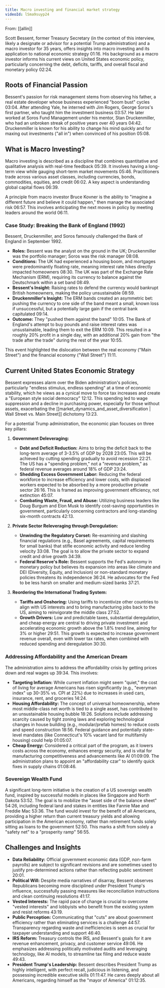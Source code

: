 ```yaml
---
title: Macro investing and financial market strategy
videoId: lSma9suyp24
---
```


From: [[allin]] <br/> 

Scott Bessent, former Treasury Secretary (in the context of this interview, likely a designate or advisor for a potential Trump administration) and a macro investor for 35 years, offers insights into macro investing and its application to national economic strategy <a class="yt-timestamp" data-t="01:16">01:16</a>. His background as a macro investor informs his current views on United States economic policy, particularly concerning the debt, deficits, tariffs, and overall fiscal and monetary policy <a class="yt-timestamp" data-t="02:24">02:24</a>.

## Roots of Financial Passion
Bessent's passion for risk management stems from observing his father, a real estate developer whose business experienced "boom bust" cycles <a class="yt-timestamp" data-t="03:04">03:04</a>. After attending Yale, he interned with Jim Rogers, George Soros's first partner, who taught him the investment business <a class="yt-timestamp" data-t="03:57">03:57</a>. He later worked at Soros Fund Management under his mentor, Stan Druckenmiller, who had an unbroken streak of positive years over 40 years <a class="yt-timestamp" data-t="04:42">04:42</a>. Druckenmiller is known for his ability to change his mind quickly and for maxing out investments ("all in") when convinced of his position <a class="yt-timestamp" data-t="05:08">05:08</a>.

## What is Macro Investing?
Macro investing is described as a discipline that combines quantitative and qualitative analysis with real-time feedback <a class="yt-timestamp" data-t="05:39">05:39</a>. It involves having a long-term view while gauging short-term market movements <a class="yt-timestamp" data-t="05:46">05:46</a>. Practitioners trade across various asset classes, including currencies, bonds, commodities, equities, and credit <a class="yt-timestamp" data-t="06:02">06:02</a>. A key aspect is understanding global capital flows <a class="yt-timestamp" data-t="06:39">06:39</a>.

A principle from macro investor Bruce Kovner is the ability to "imagine a different future and believe it could happen," then manage the associated risk <a class="yt-timestamp" data-t="06:57">06:57</a>. This involves anticipating the next moves in policy by meeting leaders around the world <a class="yt-timestamp" data-t="06:11">06:11</a>.

### Case Study: Breaking the Bank of England (1992)
Bessent, Druckenmiller, and Soros famously challenged the Bank of England in September 1992.
*   **Roles:** Bessent was the analyst on the ground in the UK; Druckenmiller was the portfolio manager; Soros was the risk manager <a class="yt-timestamp" data-t="08:08">08:08</a>.
*   **Conditions:** The UK had experienced a housing boom, and mortgages were predominantly floating rate, meaning interest rate hikes directly impacted homeowners <a class="yt-timestamp" data-t="08:30">08:30</a>. The UK was part of the Exchange Rate Mechanism (ERM), requiring its currency to balance against the Deutschmark within a set band <a class="yt-timestamp" data-t="08:49">08:49</a>.
*   **Bessent's Insight:** Raising rates to defend the currency would bankrupt British homeowners, making the policy unsustainable <a class="yt-timestamp" data-t="08:59">08:59</a>.
*   **Druckenmiller's Insight:** The ERM bands created an asymmetric bet: pushing the currency to one side of the band meant a small, known loss if unsuccessful, but a potentially large gain if the central bank capitulated <a class="yt-timestamp" data-t="09:14">09:14</a>.
*   **Outcome:** They "pushed them against the band" <a class="yt-timestamp" data-t="10:05">10:05</a>. The Bank of England's attempt to buy pounds and raise interest rates was unsustainable, leading them to exit the ERM <a class="yt-timestamp" data-t="10:09">10:09</a>. This resulted in a roughly 20% profit in a single day, with an additional 20% gain from "the trade after the trade" during the rest of the year <a class="yt-timestamp" data-t="10:55">10:55</a>.

This event highlighted the dislocation between the real economy ("Main Street") and the financial economy ("Wall Street") <a class="yt-timestamp" data-t="11:11">11:11</a>.

## Current United States Economic Strategy
Bessent expresses alarm over the Biden administration's policies, particularly "endless stimulus, endless spending" at a time of economic stability, which he views as a cynical move to force tax increases and create a "European style social democracy" <a class="yt-timestamp" data-t="12:12">12:12</a>. This spending led to wage suppression and a decline in purchasing power, especially for those without assets, exacerbating the [[market_dynamics_and_asset_diversification | Wall Street vs. Main Street]] dichotomy <a class="yt-timestamp" data-t="13:23">13:23</a>.

For a potential Trump administration, the economic plan focuses on three key pillars:

1.  **Government Deleveraging:**
    *   **Debt and Deficit Reduction:** Aims to bring the deficit back to the long-term average of 3-3.5% of GDP by 2028 <a class="yt-timestamp" data-t="23:05">23:05</a>. This will be achieved by cutting spending gradually to avoid recession <a class="yt-timestamp" data-t="22:21">22:21</a>. The US has a "spending problem," not a "revenue problem," as federal revenue averages around 18% of GDP <a class="yt-timestamp" data-t="23:24">23:24</a>.
    *   **Shedding Excess Government Labor:** Reducing the federal workforce to increase efficiency and lower costs, with displaced workers expected to be absorbed by a more productive private sector <a class="yt-timestamp" data-t="26:16">26:16</a>. This is framed as improving government efficiency, not extinction <a class="yt-timestamp" data-t="45:07">45:07</a>.
    *   **Combating Waste, Fraud, and Abuse:** Utilizing business leaders like Doug Burgum and Elon Musk to identify cost-saving opportunities in government, particularly concerning contractors and long-standing six-month contracts <a class="yt-timestamp" data-t="42:13">42:13</a>.

2.  **Private Sector Releveraging through Deregulation:**
    *   **Unwinding the Regulatory Corset:** Re-examining and slashing financial regulations (e.g., Basel agreements, capital requirements for small banks) that stifle economic activity and reduce lending velocity <a class="yt-timestamp" data-t="33:08">33:08</a>. The goal is to allow the private sector to expand credit and drive growth <a class="yt-timestamp" data-t="34:39">34:39</a>.
    *   **Federal Reserve's Role:** Bessent supports the Fed's autonomy in monetary policy but believes its expansion into areas like climate and DEI (Diversity, Equity, and Inclusion) or non-standard monetary policies threatens its independence <a class="yt-timestamp" data-t="36:24">36:24</a>. He advocates for the Fed to be less harsh on smaller and medium-sized banks <a class="yt-timestamp" data-t="37:21">37:21</a>.

3.  **Reordering the International Trading System:**
    *   **Tariffs and Onshoring:** Using tariffs to incentivize other countries to align with US interests and to bring manufacturing jobs back to the US, aiming to reinvigorate the middle class <a class="yt-timestamp" data-t="27:52">27:52</a>.
    *   **Growth Drivers:** Low and predictable taxes, substantial deregulation, and cheap energy are central to driving private investment and accelerating economic growth above the 1.8% trend line, aiming for 3% or higher <a class="yt-timestamp" data-t="29:51">29:51</a>. This growth is expected to increase government revenue overall, even with lower tax rates, when combined with reduced spending and deregulation <a class="yt-timestamp" data-t="30:30">30:30</a>.

### Addressing Affordability and the American Dream
The administration aims to address the affordability crisis by getting prices down and real wages up <a class="yt-timestamp" data-t="39:34">39:34</a>. This involves:
*   **Targeting Inflation:** While current inflation might seem "quiet," the cost of living for average Americans has risen significantly (e.g., "everyman index" up 30-35% vs. CPI at 22%) due to increases in used cars, insurance, rent, and groceries <a class="yt-timestamp" data-t="14:24">14:24</a>.
*   **Housing Affordability:** The concept of universal homeownership, where most middle-class net worth is tied to a single asset, has contributed to an unsustainable housing bubble <a class="yt-timestamp" data-t="18:26">18:26</a>. Solutions include addressing scarcity caused by tight zoning laws and exploring technological changes in house building (e.g., modular/prefab homes) to reduce costs and speed construction <a class="yt-timestamp" data-t="18:56">18:56</a>. Federal guidance and potentially state-level mandates (like Connecticut's 10% vacant land for multifamily housing) could help <a class="yt-timestamp" data-t="01:05:07">01:05:07</a>.
*   **Cheap Energy:** Considered a critical part of the program, as it lowers costs across the economy, enhances energy security, and is vital for manufacturing competitiveness and advancements like AI <a class="yt-timestamp" data-t="01:09:09">01:09:09</a>. The administration plans to appoint an "affordability czar" to identify quick fixes in supply chains <a class="yt-timestamp" data-t="01:08:46">01:08:46</a>.

### Sovereign Wealth Fund
A significant long-term initiative is the creation of a US sovereign wealth fund, inspired by successful models in places like Singapore and North Dakota <a class="yt-timestamp" data-t="53:52">53:52</a>. The goal is to mobilize the "asset side of the balance sheet" <a class="yt-timestamp" data-t="54:26">54:26</a>, including federal land and stakes in entities like Fannie Mae and Freddie Mac <a class="yt-timestamp" data-t="53:36">53:36</a>. The fund would invest for the benefit of all Americans, providing a higher return than current treasury yields and allowing participation in the American economy, rather than retirement funds solely sitting as loans to the government <a class="yt-timestamp" data-t="52:50">52:50</a>. This marks a shift from solely a "safety net" to a "prosperity ramp" <a class="yt-timestamp" data-t="56:55">56:55</a>.

## Challenges and Insights
*   **Data Reliability:** Official government economic data (GDP, non-farm payrolls) are subject to significant revisions and are sometimes used to justify pre-determined actions rather than reflecting public sentiment <a class="yt-timestamp" data-t="20:01">20:01</a>.
*   **Political Will:** Despite media narratives of disarray, Bessent observes Republicans becoming more disciplined under President Trump's influence, successfully passing measures like reconciliation instructions and clean continuing resolutions <a class="yt-timestamp" data-t="41:17">41:17</a>.
*   **Vested Interests:** The rapid pace of change is crucial to overcome "vested interests" and lobbyists who benefit from the existing system and resist reforms <a class="yt-timestamp" data-t="43:19">43:19</a>.
*   **Public Perception:** Communicating that "cuts" are about government efficiency rather than eliminating services is a challenge <a class="yt-timestamp" data-t="44:57">44:57</a>. Transparency regarding waste and inefficiencies is seen as crucial for taxpayer understanding and support <a class="yt-timestamp" data-t="46:40">46:40</a>.
*   **IRS Reform:** Treasury controls the IRS, and Bessent's goals for it are revenue enhancement, privacy, and customer service <a class="yt-timestamp" data-t="49:06">49:06</a>. He emphasizes addressing politically motivated audits and leveraging technology, like AI models, to streamline tax filing and reduce waste <a class="yt-timestamp" data-t="49:43">49:43</a>.
*   **President Trump's Leadership:** Bessent describes President Trump as highly intelligent, with perfect recall, judicious in listening, and possessing incredible executive skills <a class="yt-timestamp" data-t="01:11:47">01:11:47</a>. He cares deeply about all Americans, regarding himself as the "mayor of America" <a class="yt-timestamp" data-t="01:12:35">01:12:35</a>.